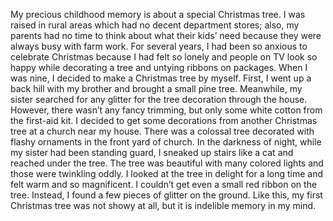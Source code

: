 
My precious childhood memory is about a special Christmas tree. I was raised in rural areas which had no decent department stores; also, my parents had no time to think about what their kids’ need because they were always busy with farm work. For several years, I had been so anxious to celebrate Christmas because I had felt so lonely and people on TV look so happy while decorating a tree and untying ribbons on packages. When I was nine, I decided to make a Christmas tree by myself. First, I went up a back hill with my brother and brought a small pine tree. Meanwhile, my sister searched for any glitter for the tree decoration through the house. However, there wasn’t any fancy trimming, but only some white cotton from the first-aid kit. I decided to get some decorations from another Christmas tree at a church near my house. There was a colossal tree decorated with flashy ornaments in the front yard of church. In the darkness of night, while my sister had been standing guard, I sneaked up stairs like a cat and reached under the tree. The tree was beautiful with many colored lights and those were twinkling oddly. I looked at the tree in delight for a long time and felt warm and so magnificent. I couldn’t get even a small red ribbon on the tree. Instead, I found a few pieces of glitter on the ground. Like this, my first Christmas tree was not showy at all, but it is indelible memory in my mind.
